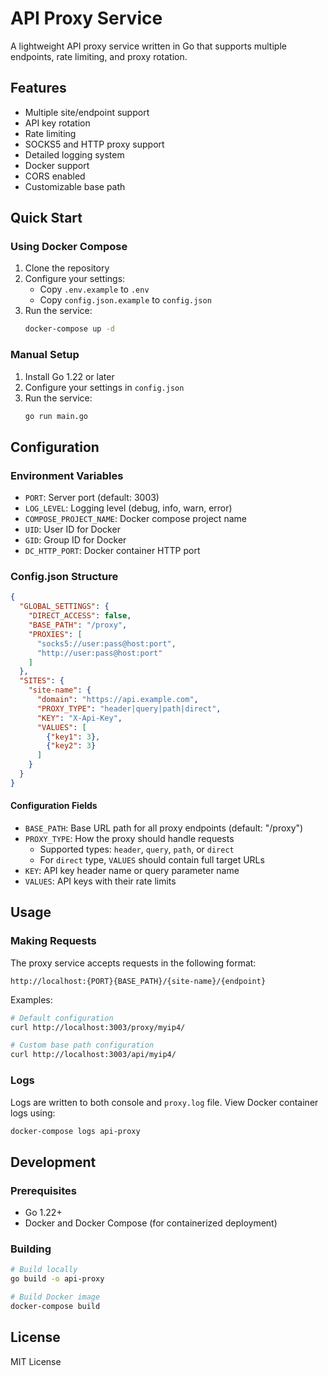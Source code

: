 # API Proxy Service

A lightweight API proxy service written in Go that supports multiple endpoints, rate limiting, and proxy rotation.

## Features

- Multiple site/endpoint support
- API key rotation
- Rate limiting
- SOCKS5 and HTTP proxy support
- Detailed logging system
- Docker support
- CORS enabled
- Customizable base path

## Quick Start

### Using Docker Compose

1. Clone the repository
2. Configure your settings:
   - Copy `.env.example` to `.env`
   - Copy `config.json.example` to `config.json`
3. Run the service:
   ```bash
   docker-compose up -d
   ```

### Manual Setup

1. Install Go 1.22 or later
2. Configure your settings in `config.json`
3. Run the service:
   ```bash
   go run main.go
   ```

## Configuration

### Environment Variables

- `PORT`: Server port (default: 3003)
- `LOG_LEVEL`: Logging level (debug, info, warn, error)
- `COMPOSE_PROJECT_NAME`: Docker compose project name
- `UID`: User ID for Docker
- `GID`: Group ID for Docker
- `DC_HTTP_PORT`: Docker container HTTP port

### Config.json Structure

```json
{
  "GLOBAL_SETTINGS": {
    "DIRECT_ACCESS": false,
    "BASE_PATH": "/proxy",
    "PROXIES": [
      "socks5://user:pass@host:port",
      "http://user:pass@host:port"
    ]
  },
  "SITES": {
    "site-name": {
      "domain": "https://api.example.com",
      "PROXY_TYPE": "header|query|path|direct",
      "KEY": "X-Api-Key",
      "VALUES": [
        {"key1": 3},
        {"key2": 3}
      ]
    }
  }
}
```

#### Configuration Fields

- `BASE_PATH`: Base URL path for all proxy endpoints (default: "/proxy")
- `PROXY_TYPE`: How the proxy should handle requests
  - Supported types: `header`, `query`, `path`, or `direct`
  - For `direct` type, `VALUES` should contain full target URLs
- `KEY`: API key header name or query parameter name
- `VALUES`: API keys with their rate limits

## Usage

### Making Requests

The proxy service accepts requests in the following format:

```
http://localhost:{PORT}{BASE_PATH}/{site-name}/{endpoint}
```

Examples:
```bash
# Default configuration
curl http://localhost:3003/proxy/myip4/

# Custom base path configuration
curl http://localhost:3003/api/myip4/
```

### Logs

Logs are written to both console and `proxy.log` file. View Docker container logs using:

```bash
docker-compose logs api-proxy
```

## Development

### Prerequisites

- Go 1.22+
- Docker and Docker Compose (for containerized deployment)

### Building

```bash
# Build locally
go build -o api-proxy

# Build Docker image
docker-compose build
```

## License

MIT License